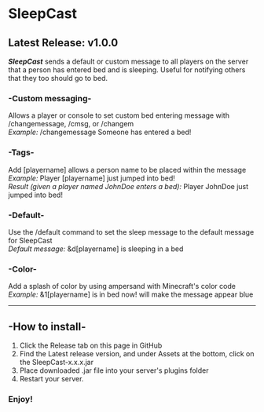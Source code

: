 # SleepCast
## Latest Release: v1.0.0

**_SleepCast_** sends a default or custom message to all players on the server that a person has entered bed and is sleeping. Useful for notifying others that they too should go to bed.

### -Custom messaging-
Allows a player or console to set custom bed entering message with /changemessage, /cmsg, or /changem<br />
_Example:_ /changemessage Someone has entered a bed!

### -Tags-
Add [playername] allows a person name to be placed within the message<br />
_Example:_ Player [playername] just jumped into bed!<br />
_Result (given a player named JohnDoe enters a bed):_ Player JohnDoe just jumped into bed!

### -Default-
Use the /default command to set the sleep message to the default message for SleepCast<br />
_Default message:_ &d[playername] is sleeping in a bed

### -Color-
Add a splash of color by using ampersand with Minecraft's color code<br />
_Example:_ &1[playername] is in bed now! will make the message appear blue

---
## -How to install-
1. Click the Release tab on this page in GitHub
2. Find the Latest release version, and under Assets at the bottom, click on the SleepCast-x.x.x.jar
3. Place downloaded .jar file into your server's plugins folder
4. Restart your server. 

### Enjoy!


